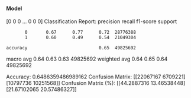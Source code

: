 #### Model
[0 0 0 ... 0 0 0]
Classification Report:
              precision    recall  f1-score   support

           0       0.67      0.77      0.72  28776388
           1       0.60      0.49      0.54  21049304

    accuracy                           0.65  49825692
   macro avg       0.64      0.63      0.63  49825692
weighted avg       0.64      0.65      0.64  49825692

Accuracy: 0.6486359486989162
Confusion Matrix:
[[22067167  6709221]
 [10797736 10251568]]
Confusion Matrix (%):
[[44.2887316  13.46538448]
 [21.67102065 20.57486327]]
